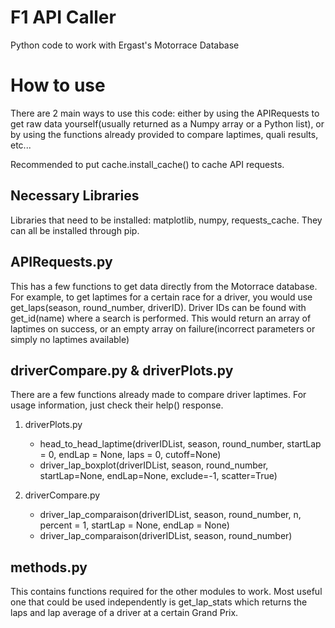 # F1 API Caller
 Python code to work with Ergast's Motorrace Database

# How to use

There are 2 main ways to use this code: either by using the APIRequests to get raw data yourself(usually returned as a Numpy array or a Python list), or by using the functions already provided to compare laptimes, quali results, etc...

Recommended to put cache.install_cache() to cache API requests.


## Necessary Libraries

Libraries that need to be installed: matplotlib, numpy, requests_cache. They can all be installed through pip.

## APIRequests.py

This has a few functions to get data directly from the Motorrace database.
For example, to get laptimes for a certain race for a driver, you would use get_laps(season, round_number, driverID). Driver IDs can be found with get_id(name) where a search is performed. This would return an array of laptimes on success, or an empty array on failure(incorrect parameters or simply no laptimes available)

## driverCompare.py & driverPlots.py

There are a few functions already made to compare driver laptimes. For usage information, just check their help() response.

1. driverPlots.py
   * head_to_head_laptime(driverIDList, season, round_number, startLap = 0, endLap = None, laps = 0, cutoff=None)
   * driver_lap_boxplot(driverIDList, season, round_number, startLap=None, endLap=None, exclude=-1, scatter=True)

2. driverCompare.py
   * driver_lap_comparaison(driverIDList, season, round_number, n, percent = 1, startLap = None, endLap = None)
   * driver_lap_comparaison(driverIDList, season, round_number)

## methods.py

This contains functions required for the other modules to work. Most useful one that could be used independently is get_lap_stats which returns the laps and lap average of a driver at a certain Grand Prix. 
